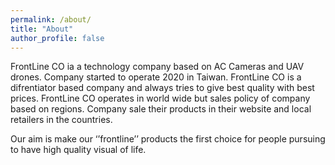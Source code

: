 ```yaml
---
permalink: /about/
title: "About"
author_profile: false
---
```

FrontLine CO ia a technology company based on AC Cameras and UAV drones. Company started to operate 2020 in Taiwan. FrontLine CO is a difrentiator based company and always tries to give best quality with best prices. FrontLine CO operates in world wide but sales policy of company based on regions. Company sale their products in their website and local retailers in the countries.

Our aim is make our ‘’frontline’’ products the first choice for people pursuing to have high quality visual of life.

